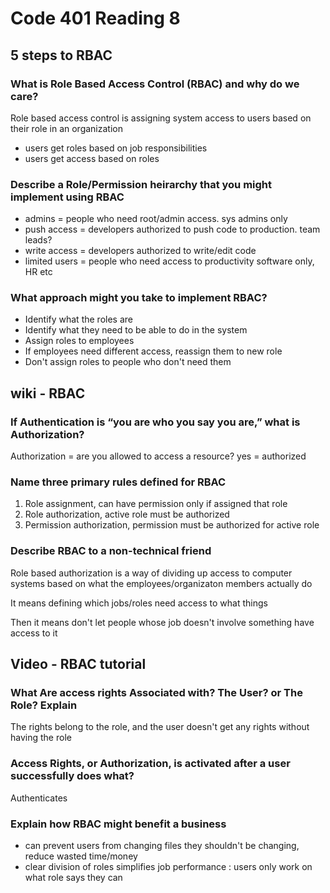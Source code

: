 # Code 401 Reading 8

## 5 steps to RBAC

### What is Role Based Access Control (RBAC) and why do we care?

Role based access control is assigning system access to users based on their role in an organization

- users get roles based on job responsibilities
- users get access based on roles

### Describe a Role/Permission heirarchy that you might implement using RBAC

- admins = people who need root/admin access. sys admins only
- push access = developers authorized to push code to production. team leads?
- write access = developers authorized to write/edit code
- limited users = people who need access to productivity software only, HR etc

### What approach might you take to implement RBAC?

- Identify what the roles are
- Identify what they need to be able to do in the system
- Assign roles to employees
- If employees need different access, reassign them to new role
- Don't assign roles to people who don't need them

## wiki - RBAC

### If Authentication is “you are who you say you are,” what is Authorization?

Authorization = are you allowed to access a resource? yes = authorized

### Name three primary rules defined for RBAC

1. Role assignment, can have permission only if assigned that role
2. Role authorization, active role must be authorized
3. Permission authorization, permission must be authorized for active role

### Describe RBAC to a non-technical friend

Role based authorization is a way of dividing up access to computer systems based on what the employees/organizaton members actually do

It means defining which jobs/roles need access to what things

Then it means don't let people whose job doesn't involve something have access to it

## Video - RBAC tutorial

### What Are access rights Associated with? The User? or The Role? Explain

The rights belong to the role, and the user doesn't get any rights without having the role

### Access Rights, or Authorization, is activated after a user successfully does what?

Authenticates

### Explain how RBAC might benefit a business

- can prevent users from changing files they shouldn't be changing, reduce wasted time/money
- clear division of roles simplifies job performance : users only work on what role says they can